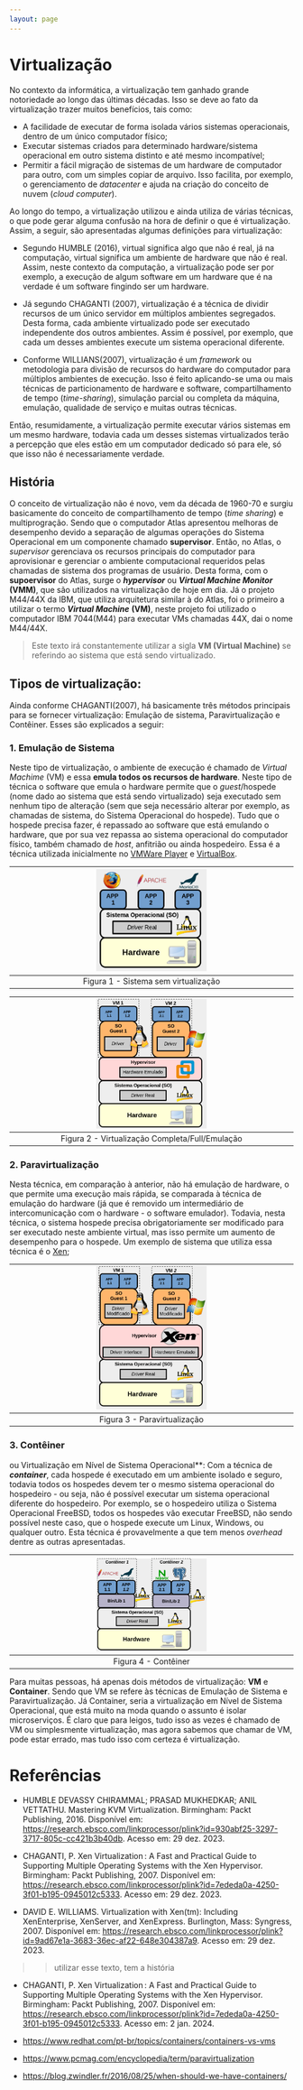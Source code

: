 ```yaml
---
layout: page
---
```


Virtualização
=============

No contexto da informática, a virtualização tem ganhado grande notoriedade ao longo das últimas décadas. Isso se deve ao fato da virtualização trazer muitos benefícios, tais como: 
* A facilidade de executar de forma isolada vários sistemas operacionais, dentro de um único computador físico; 
* Executar sistemas criados para determinado hardware/sistema operacional em outro sistema distinto e até mesmo incompatível; 
* Permitir a fácil migração de sistemas de um hardware de computador para outro, com um simples copiar de arquivo. Isso facilita, por exemplo, o gerenciamento de *datacenter* e ajuda na criação do conceito de nuvem (*cloud computer*).

Ao longo do tempo, a virtualização utilizou e ainda utiliza de várias técnicas, o que pode gerar alguma confusão na hora de definir o que é virtualização. Assim, a seguir, são apresentadas algumas definições para virtualização:  

* Segundo HUMBLE (2016), virtual significa algo que não é real, já na computação, virtual significa um ambiente de hardware que não é real. Assim, neste contexto da computação, a virtualização pode ser por exemplo, a execução de algum software em um hardware que é na verdade é um software fingindo ser um hardware.

* Já segundo CHAGANTI (2007), virtualização é a técnica de dividir recursos de um único servidor em múltiplos ambientes segregados. Desta forma, cada ambiente virtualizado pode ser executado independente dos outros ambientes. Assim é possível, por exemplo, que cada um desses ambientes execute um sistema operacional diferente.

* Conforme  WILLIANS(2007), virtualização é um *framework* ou metodologia para divisão de recursos do hardware do computador para múltiplos 
ambientes de execução. Isso é feito aplicando-se uma ou mais técnicas de particionamento de hardware e software, compartilhamento de tempo (*time-sharing*), simulação parcial ou completa da máquina, emulação, qualidade de serviço e muitas outras técnicas.

Então, resumidamente, a virtualização permite executar vários sistemas em um mesmo hardware, todavia cada um desses sistemas virtualizados terão a percepção que eles estão em um computador dedicado só para ele, só que isso não é necessariamente verdade.

## História

O conceito de virtualização não é novo, vem da década de 1960-70 e surgiu basicamente do conceito de compartilhamento de tempo (*time sharing*) e multiprogração. Sendo que o computador Atlas apresentou melhoras de desempenho devido a separação de algumas operações do Sistema Operacional em um componente chamado **supervisor**. Então, no Atlas, o *supervisor* gerenciava os recursos principais do computador para aprovisionar e gerenciar o ambiente computacional requeridos pelas chamadas de sistema dos programas de usuário. Desta forma, com o **supoervisor** do Atlas, surge o **_hypervisor_** ou **_Virtual Machine Monitor_ (VMM)**, que são utilizados na virtualização de hoje em dia. Já o projeto M44/44X da IBM, que utiliza arquitetura similar à do Atlas, foi o primeiro a utilizar o termo **_Virtual Machine_** **(VM)**, neste projeto foi utilizado o computador IBM 7044(M44) para executar VMs chamadas 44X, dai o nome M44/44X.

> Este texto irá constantemente utilizar a sigla **VM (Virtual Machine)** se referindo ao sistema que está sendo virtualizado.

## Tipos de virtualização:

Ainda conforme  CHAGANTI(2007), há basicamente três métodos principais para se fornecer virtualização: Emulação de sistema, Paravirtualização e Contêiner. Esses são explicados a seguir:

### 1. Emulação de Sistema 

Neste tipo de virtualização, o ambiente de execução é chamado de *Virtual Machime* (VM) e essa **emula todos os recursos de hardware**. Neste tipo de técnica o software que emula o hardware permite que o *guest*/hospede (nome dado ao sistema que está sendo virtualizado) seja executado sem nenhum tipo de alteração (sem que seja necessário alterar por exemplo, as chamadas de sistema, do Sistema Operacional do hospede). Tudo que o hospede precisa fazer, é repassado ao software que está emulando o hardware, que por sua vez repassa ao sistema operacional do computador físico, também chamado de *host*, anfitrião ou ainda hospedeiro. Essa é a técnica utilizada inicialmente no [VMWare Player](https://www.vmware.com/br/products/workstation-player.html) e [VirtualBox](https://www.virtualbox.org/).

<!-- | ![sem virtualização](img/semVirtualizacao.png) | -->

| <img src="img/semVirtualizacao.png" alt="image" width="40%" height="auto"> | 
|:--:|
| Figura 1 - Sistema sem virtualização |

| <img src="img/fullVirtualizacao.png" alt="image" width="40%" height="auto"> | 
|:--:|
| Figura 2 - Virtualização Completa/Full/Emulação |

### 2. Paravirtualização

Nesta técnica, em comparação à anterior, não há emulação de hardware, o que permite uma execução mais rápida, se comparada à técnica de emulação do hardware (já que é removido um intermediário de intercomunicação com o hardware - o software emulador). Todavia, nesta técnica, o sistema hospede precisa obrigatoriamente ser modificado para ser executado neste ambiente virtual, mas isso permite um aumento de desempenho para o hospede. Um exemplo de sistema que utiliza essa técnica é o [Xen](https://xenproject.org/); 

<!-- | ![Paravirtualização](img/paraVirtualizacao.png) | -->

| <img src="img/paraVirtualizacao.png" alt="image" width="40%" height="auto"> | 
|:--:|
| Figura 3 - Paravirtualização |

### 3. Contêiner 

ou Virtualização em Nível de Sistema Operacional**: Com a técnica de  **_container_**, cada hospede é executado em um ambiente isolado e seguro, todavia todos os hospedes devem ter o mesmo sistema operacional do hospedeiro - ou seja, não é possível executar um sistema operacional diferente do hospedeiro.
Por exemplo, se o hospedeiro utiliza o Sistema Operacional FreeBSD, todos os hospedes vão executar FreeBSD, não sendo possível neste caso, que o hospede execute um Linux, Windows, ou qualquer outro. Esta técnica é provavelmente a que tem menos *overhead* dentre as outras apresentadas.

<!-- | ![Contêiner](img/soVirtualizacao.png) | -->

| <img src="img/soVirtualizacao.png" alt="image" width="40%" height="auto"> | 
|:--:|
| Figura 4 - Contêiner |

Para muitas pessoas, há apenas dois métodos de virtualização: **VM** e **Container**. Sendo que VM se refere às técnicas de Emulação de Sistema e Paravirtualização. Já Container, seria a virtualização em Nível de Sistema Operacional, que está muito na moda quando o assunto é isolar microserviços. É claro que para leigos, tudo isso as vezes é chamado de VM ou simplesmente virtualização, mas agora sabemos que chamar de VM, pode estar errado, mas tudo isso com certeza é virtualização. 



# Referências

- HUMBLE DEVASSY CHIRAMMAL; PRASAD MUKHEDKAR; ANIL VETTATHU. Mastering KVM Virtualization. Birmingham: Packt Publishing, 2016. Disponível em: <https://research.ebsco.com/linkprocessor/plink?id=930abf25-3297-3717-805c-cc421b3b40db>. Acesso em: 29 dez. 2023.

- CHAGANTI, P. Xen Virtualization : A Fast and Practical Guide to Supporting Multiple Operating Systems with the Xen Hypervisor. Birmingham: Packt Publishing, 2007. Disponível em: <https://research.ebsco.com/linkprocessor/plink?id=7ededa0a-4250-3f01-b195-0945012c5333>. Acesso em: 29 dez. 2023.

- DAVID E. WILLIAMS. Virtualization with Xen(tm): Including XenEnterprise, XenServer, and XenExpress. Burlington, Mass: Syngress, 2007. Disponível em: <https://research.ebsco.com/linkprocessor/plink?id=9ad67e1a-3683-36ec-af22-648e304387a9>. Acesso em: 29 dez. 2023.
>> utilizar esse texto, tem a história

- CHAGANTI, P. Xen Virtualization : A Fast and Practical Guide to Supporting Multiple Operating Systems with the Xen Hypervisor. Birmingham: Packt Publishing, 2007. Disponível em: <https://research.ebsco.com/linkprocessor/plink?id=7ededa0a-4250-3f01-b195-0945012c5333>. Acesso em: 2 jan. 2024.

- <https://www.redhat.com/pt-br/topics/containers/containers-vs-vms>

- <https://www.pcmag.com/encyclopedia/term/paravirtualization>

- <https://blog.zwindler.fr/2016/08/25/when-should-we-have-containers/>
